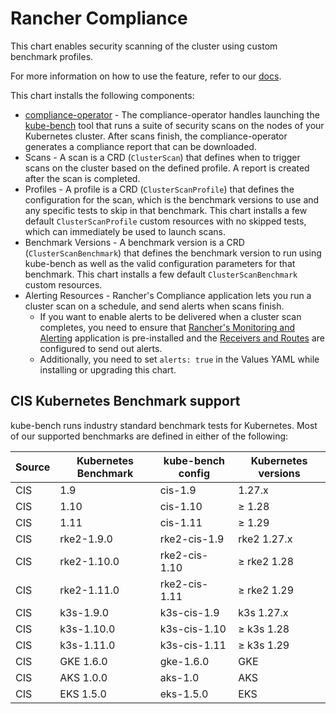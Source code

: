 
# Rancher Compliance

This chart enables security scanning of the cluster using custom benchmark profiles.

For more information on how to use the feature, refer to our [docs](https://ranchermanager.docs.rancher.com/how-to-guides/advanced-user-guides/compliance-scan-guides).

This chart installs the following components:

- [compliance-operator](https://github.com/rancher/compliance-operator) - The compliance-operator handles launching the [kube-bench](https://github.com/aquasecurity/kube-bench) tool that runs a suite of security scans on the nodes of your Kubernetes cluster. After scans finish, the compliance-operator generates a compliance report that can be downloaded.
- Scans - A scan is a CRD (`ClusterScan`) that defines when to trigger scans on the cluster based on the defined profile. A report is created after the scan is completed.
- Profiles - A profile is a CRD (`ClusterScanProfile`) that defines the configuration for the scan, which is the benchmark versions to use and any specific tests to skip in that benchmark. This chart installs a few default `ClusterScanProfile` custom resources with no skipped tests, which can immediately be used to launch scans.
- Benchmark Versions - A benchmark version is a CRD (`ClusterScanBenchmark`) that defines the benchmark version to run using kube-bench as well as the valid configuration parameters for that benchmark. This chart installs a few default `ClusterScanBenchmark` custom resources.
- Alerting Resources - Rancher's Compliance application lets you run a cluster scan on a schedule, and send alerts when scans finish.
    - If you want to enable alerts to be delivered when a cluster scan completes, you need to ensure that [Rancher's Monitoring and Alerting](https://ranchermanager.docs.rancher.com/how-to-guides/advanced-user-guides/monitoring-alerting-guides) application is pre-installed and the [Receivers and Routes](https://ranchermanager.docs.rancher.com/how-to-guides/advanced-user-guides/monitoring-v2-configuration-guides/advanced-configuration/alertmanager) are configured to send out alerts.
    - Additionally, you need to set `alerts: true` in the Values YAML while installing or upgrading this chart.


## CIS Kubernetes Benchmark support

kube-bench runs industry standard benchmark tests for Kubernetes. Most of our supported benchmarks are defined in either of the following:

| Source | Kubernetes Benchmark | kube-bench config   | Kubernetes versions      |
|--------|---------------------|---------------------|-------------------------|
| CIS    | 1.9                 | cis-1.9             | 1.27.x                  |
| CIS    | 1.10                | cis-1.10            | ≥ 1.28                  |
| CIS    | 1.11                | cis-1.11            | ≥ 1.29                  |
| CIS    | rke2-1.9.0          | rke2-cis-1.9        | rke2 1.27.x             |
| CIS    | rke2-1.10.0         | rke2-cis-1.10       | ≥ rke2 1.28             |
| CIS    | rke2-1.11.0         | rke2-cis-1.11       | ≥ rke2 1.29             |
| CIS    | k3s-1.9.0           | k3s-cis-1.9         | k3s 1.27.x              |
| CIS    | k3s-1.10.0          | k3s-cis-1.10        | ≥ k3s 1.28              |
| CIS    | k3s-1.11.0          | k3s-cis-1.11        | ≥ k3s 1.29              |
| CIS    | GKE 1.6.0           | gke-1.6.0           | GKE                     |
| CIS    | AKS 1.0.0           | aks-1.0             | AKS                     |
| CIS    | EKS 1.5.0           | eks-1.5.0           | EKS                     |

